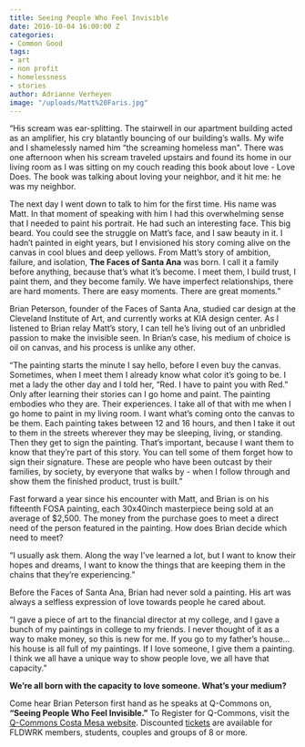 ```yaml
---
title: Seeing People Who Feel Invisible
date: 2016-10-04 16:00:00 Z
categories:
- Common Good
tags:
- art
- non profit
- homelessness
- stories
author: Adrianne Verheyen
image: "/uploads/Matt%20Faris.jpg"
---
```


“His scream was ear-splitting. The stairwell in our apartment building acted as an amplifier, his cry blatantly bouncing of our building’s walls. My wife and I shamelessly named him “the screaming homeless man".
There was one afternoon when his scream traveled upstairs and found its home in our living room as I was sitting on my couch reading this book about love - Love Does. The book was talking about loving your neighbor, and it hit me: he was my neighbor. <!-- more -->

The next day I went down to talk to him for the first time. His name was Matt. In that moment of speaking with him I had this overwhelming sense that I needed to paint his portrait. He had such an interesting face. This big beard. You could see the struggle on Matt’s face, and I saw beauty in it.
I hadn’t painted in eight years, but I envisioned his story coming alive on the canvas in cool blues and deep yellows. From Matt’s story of ambition, failure, and isolation, **The Faces of Santa Ana** was born. I call it a family before anything, because that’s what it’s become. I meet them, I build trust, I paint them, and they become family. We have imperfect relationships, there are hard moments. There are easy moments. There are great moments.”

Brian Peterson, founder of the Faces of Santa Ana, studied car design at the Cleveland Institute of Art, and currently works at KIA design center. As I listened to Brian relay Matt’s story, I can tell he’s living out of an unbridled passion to make the invisible seen. In Brian’s case, his medium of choice is oil on canvas, and his process is unlike any other.

“The painting starts the minute I say hello, before I even buy the canvas. Sometimes, when I meet them I already know what color it’s going to be. I met a lady the other day and I told her, “Red. I have to paint you with Red.” Only after learning their stories can I go home and paint. The painting embodies who they are. Their experiences. I take all of that with me when I go home to paint in my living room. I want what’s coming onto the canvas to be them. Each painting takes between 12 and 16 hours, and then I take it out to them in the streets wherever they may be sleeping, living, or standing. Then they get to sign the painting. That’s important, because I want them to know that they’re part of this story. You can tell some of them forget how to sign their signature. These are people who have been outcast by their families, by society, by everyone that walks by - when I follow through and show them the finished product, trust is built.”

Fast forward a year since his encounter with Matt, and Brian is on his fifteenth FOSA painting, each 30x40inch masterpiece being sold at an average of $2,500. The money from the purchase goes to meet a direct need of the person featured in the painting. How does Brian decide which need to meet?

“I usually ask them. Along the way I’ve learned a lot, but I want to know their hopes and dreams, I want to know the things that are keeping them in the chains that they’re experiencing.”

Before the Faces of Santa Ana, Brian had never sold a painting. His art was always a selfless expression of love towards people he cared about.

“I gave a piece of art to the financial director at my college, and I gave a bunch of my paintings in college to my friends. I never thought of it as a way to make money, so this is new for me. If you go to my father’s house… his house is all full of my paintings. If I love someone, I give them a painting. I think we all have a unique way to show people love, we all have that capacity.”

**We’re all born with the capacity to love someone. What’s your medium?**

Come hear Brian Peterson first hand as he speaks at Q-Commons on, **“Seeing People Who Feel Invisible.”**  To Register for Q-Commons, visit the [Q-Commons Costa Mesa website](http://www.qcommons.com/costamesa). Discounted [tickets](http://www.qcommons.com/costamesa) are available for FLDWRK members, students, couples and groups of 8 or more.
